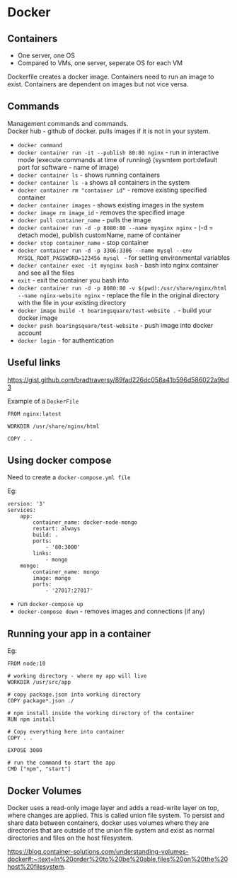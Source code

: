 # Docker

## Containers
- One server, one OS
- Compared to VMs, one server, seperate OS for each VM

Dockerfile creates a docker image. Containers need to run an image to exist. Containers are dependent on images but not vice versa.

## Commands
Management commands and commands.<br/>
Docker hub - github of docker. pulls images if it is not in your system. 

- `docker command`
- `docker container run -it --publish 80:80 nginx` - run in interactive mode (execute commands at time of running) (sysmtem port:default port for software - name of image)
- `docker container ls` - shows running containers
- `docker container ls -a` shows all containers in the system
- `docker container rm "container id"` - remove existing specified container
- `docker container images` - shows existing images in the system
- `docker image rm image_id` - removes the specified image
- `docker pull container_name` - pulls the image
- `docker container run -d -p 8080:80 --name mynginx nginx` - (-d = detach mode), publish customName, name of container
- `docker stop container_name` - stop container
- `docker container run -d -p 3306:3306 --name mysql --env MYSQL_ROOT_PASSWORD=123456 mysql ` - for setting environmental variables
- `docker container exec -it mynginx bash` - bash into nginx container and see all the files
- `exit` - exit the container you bash into
- `docker container run -d -p 8080:80 -v $(pwd):/usr/share/nginx/html --name nginx-website nginx` - replace the file in the original directory with the file in your existing directory
- `docker image build -t boaringsquare/test-website .` - build your docker image
- `docker push boaringsquare/test-website` - push image into docker account
- `docker login` - for authentication 

## Useful links

https://gist.github.com/bradtraversy/89fad226dc058a41b596d586022a9bd3

Example of a `DockerFile`

```
FROM nginx:latest

WORKDIR /usr/share/nginx/html

COPY . .
```

## Using docker compose

Need to create a `docker-compose.yml file`

Eg:

```
version: '3'
services:
    app:
        container_name: docker-node-mongo
        restart: always
        build: .
        ports:
            - '80:3000'
        links:
            - mongo
    mongo:
        container_name: mongo
        image: mongo
        ports:
            - '27017:27017'
```

- run `docker-compose up`
- `docker-compose down` - removes images and connections (if any)

## Running your app in a container

Eg:

```
FROM node:10

# working directory - where my app will live
WORKDIR /usr/src/app

# copy package.json into working directory
COPY package*.json ./ 

# npm install inside the working directory of the container
RUN npm install

# Copy everything here into container
COPY . .

EXPOSE 3000

# run the command to start the app
CMD ["npm", "start"]
```

## Docker Volumes

Docker uses a read-only image layer and adds a read-write layer on top, where changes are applied. This is called union file system. To persist and share data between containers, docker uses volumes where they are directories that are outside of the union file system and exist as normal directories and files on the host filesystem.

https://blog.container-solutions.com/understanding-volumes-docker#:~:text=In%20order%20to%20be%20able,files%20on%20the%20host%20filesystem.


